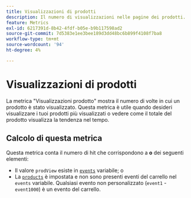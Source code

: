 ```yaml
---
title: Visualizzazioni di prodotti
description: Il numero di visualizzazioni nelle pagine dei prodotti.
feature: Metrics
exl-id: 6217391d-8b42-4fdf-b05e-b9b117598ad2
source-git-commit: 7d5383e1ee3bee189d3dd48bc6b899f4108f7ba8
workflow-type: tm+mt
source-wordcount: '94'
ht-degree: 4%

---
```


# Visualizzazioni di prodotti

La metrica &quot;Visualizzazioni prodotto&quot; mostra il numero di volte in cui un prodotto è stato visualizzato. Questa metrica è utile quando desideri visualizzare i tuoi prodotti più visualizzati o vedere come il totale del prodotto visualizza la tendenza nel tempo.

## Calcolo di questa metrica

Questa metrica conta il numero di hit che corrispondono a **o** dei seguenti elementi:

* Il valore `prodView` esiste in [`events`](/help/implement/vars/page-vars/events/events-overview.md) variabile; o
* La [`products`](/help/implement/vars/page-vars/products.md) è impostata e non sono presenti eventi del carrello nel `events` variabile. Qualsiasi evento non personalizzato (`event1` - `event1000`) è un evento del carrello.
